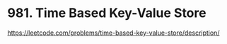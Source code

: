# 981. Time Based Key-Value Store

https://leetcode.com/problems/time-based-key-value-store/description/